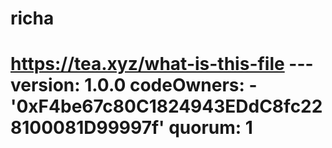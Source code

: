 # richa
# https://tea.xyz/what-is-this-file --- version: 1.0.0 codeOwners:   - '0xF4be67c80C1824943EDdC8fc228100081D99997f' quorum: 1
